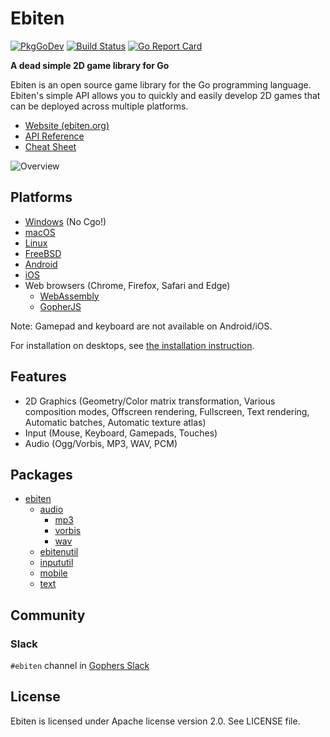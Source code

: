# Ebiten

[![PkgGoDev](https://pkg.go.dev/badge/github.com/hajimehoshi/ebiten)](https://pkg.go.dev/github.com/hajimehoshi/ebiten)
[![Build Status](https://travis-ci.org/hajimehoshi/ebiten.svg?branch=master)](https://travis-ci.org/hajimehoshi/ebiten)
[![Go Report Card](https://goreportcard.com/badge/github.com/hajimehoshi/ebiten)](https://goreportcard.com/report/github.com/hajimehoshi/ebiten)

**A dead simple 2D game library for Go**

Ebiten is an open source game library for the Go programming language. Ebiten's simple API allows you to quickly and easily develop 2D games that can be deployed across multiple platforms.

* [Website (ebiten.org)](https://ebiten.org)
* [API Reference](https://pkg.go.dev/github.com/hajimehoshi/ebiten)
* [Cheat Sheet](https://ebiten.org/documents/cheatsheet.html)

![Overview](https://ebiten.org/images/overview1.11.png)

## Platforms

* [Windows](https://ebiten.org/documents/install.html?os=windows) (No Cgo!)
* [macOS](https://ebiten.org/documents/install.html?os=darwin)
* [Linux](https://ebiten.org/documents/install.html?os=linux)
* [FreeBSD](https://ebiten.org/documents/install.html?os=freebsd)
* [Android](https://ebiten.org/documents/mobile.html)
* [iOS](https://ebiten.org/documents/mobile.html)
* Web browsers (Chrome, Firefox, Safari and Edge)
  * [WebAssembly](https://ebiten.org/documents/webassembly.html)
  * [GopherJS](https://ebiten.org/documents/gopherjs.html)

Note: Gamepad and keyboard are not available on Android/iOS.

For installation on desktops, see [the installation instruction](https://ebiten.org/documents/install.html).

## Features

* 2D Graphics (Geometry/Color matrix transformation, Various composition modes, Offscreen rendering, Fullscreen, Text rendering, Automatic batches, Automatic texture atlas)
* Input (Mouse, Keyboard, Gamepads, Touches)
* Audio (Ogg/Vorbis, MP3, WAV, PCM)

## Packages

* [ebiten](https://pkg.go.dev/github.com/hajimehoshi/ebiten)
  * [audio](https://pkg.go.dev/github.com/hajimehoshi/ebiten/audio)
    * [mp3](https://pkg.go.dev/github.com/hajimehoshi/ebiten/audio/mp3)
    * [vorbis](https://pkg.go.dev/github.com/hajimehoshi/ebiten/audio/vorbis)
    * [wav](https://pkg.go.dev/github.com/hajimehoshi/ebiten/audio/wav)
  * [ebitenutil](https://pkg.go.dev/github.com/hajimehoshi/ebiten/ebitenutil)
  * [inpututil](https://pkg.go.dev/github.com/hajimehoshi/ebiten/inpututil)
  * [mobile](https://pkg.go.dev/github.com/hajimehoshi/ebiten/mobile)
  * [text](https://pkg.go.dev/github.com/hajimehoshi/ebiten/text)

## Community

### Slack

`#ebiten` channel in [Gophers Slack](https://blog.gopheracademy.com/gophers-slack-community/)

## License

Ebiten is licensed under Apache license version 2.0. See LICENSE file.

